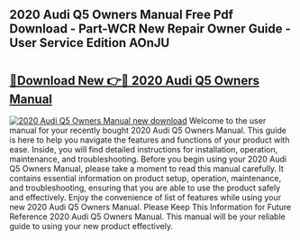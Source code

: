 ## 2020 Audi Q5 Owners Manual Free Pdf Download - Part-WCR New Repair Owner Guide - User Service Edition AOnJU

# <h2><a href="http://bc20380.oget.top/?id=2020+Audi+Q5+Owners+Manual">🔗Download New 👉🔴 2020 Audi Q5 Owners Manual</a></h2>

[![2020 Audi Q5 Owners Manual new download](https://i.imgur.com/5g1atiW.png)](http://bc20380.oget.top/?id=2020+Audi+Q5+Owners+Manual)
Welcome to the user manual for your recently bought 2020 Audi Q5 Owners Manual. This guide is here to help you navigate the features and functions of your product with ease. Inside, you will find detailed instructions for installation, operation, maintenance, and troubleshooting. Before you begin using your 2020 Audi Q5 Owners Manual, please take a moment to read this manual carefully. It contains essential information on product setup, operation, maintenance, and troubleshooting, ensuring that you are able to use the product safely and effectively. Enjoy the convenience of list of features while using your new 2020 Audi Q5 Owners Manual. Please Keep This Information for Future Reference 2020 Audi Q5 Owners Manual. This manual will be your reliable guide to using your new product effectively.
